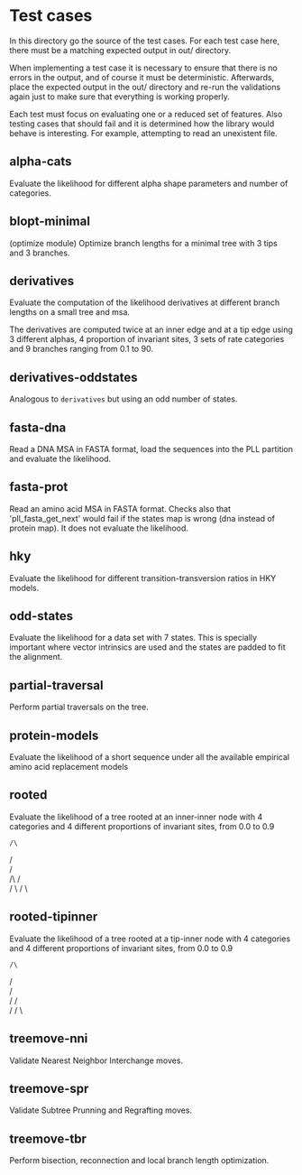 # Test cases

In this directory go the source of the test cases. For each test case here,
there must be a matching expected output in out/ directory.

When implementing a test case it is necessary to ensure that there is no
errors in the output, and of course it must be deterministic. Afterwards,
place the expected output in the out/ directory and re-run the validations
again just to make sure that everything is working properly.

Each test must focus on evaluating one or a reduced set of features. Also
testing cases that should fail and it is determined how the library would
behave is interesting. For example, attempting to read an unexistent file.

## alpha-cats

Evaluate the likelihood for different alpha shape parameters and number of
categories.

## blopt-minimal

(optimize module) Optimize branch lengths for a minimal tree with 3 tips and
3 branches.

## derivatives

Evaluate the computation of the likelihood derivatives at different branch 
lengths on a small tree and msa.

The derivatives are computed twice at an inner edge and at a tip edge using 3 
different alphas, 4 proportion of invariant sites, 3 sets of rate categories 
and 9 branches ranging from 0.1 to 90.

## derivatives-oddstates

Analogous to `derivatives` but using an odd number of states.

## fasta-dna

Read a DNA MSA in FASTA format, load the sequences into the PLL partition 
and evaluate the likelihood.

## fasta-prot

Read an amino acid MSA in FASTA format. Checks also that 'pll_fasta_get_next' 
would fail if the states map is wrong (dna instead of protein map). It does
not evaluate the likelihood.

## hky

Evaluate the likelihood for different transition-transversion ratios in
HKY models.

## odd-states

Evaluate the likelihood for a data set with 7 states. This is specially
important where vector intrinsics are used and the states are padded to fit
the alignment.

## partial-traversal

Perform partial traversals on the tree.

## protein-models

Evaluate the likelihood of a short sequence under all the available empirical 
amino acid replacement models

## rooted

Evaluate the likelihood of a tree rooted at an inner-inner node with 
4 categories and 4 different proportions of invariant sites, from 0.0 to 0.9

    /\
   /  \
  /    \
 /\    /\
/  \  /  \

## rooted-tipinner

Evaluate the likelihood of a tree rooted at a tip-inner node with 4 categories 
and 4 different proportions of invariant sites, from 0.0 to 0.9

    /\
   /  \
  /    \
 /     /\
/     /  \

## treemove-nni

Validate Nearest Neighbor Interchange moves.

## treemove-spr

Validate Subtree Prunning and Regrafting moves.

## treemove-tbr

Perform bisection, reconnection and local branch length optimization.
